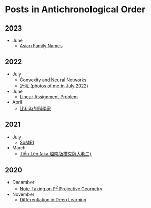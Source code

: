 # Posts in Antichronological Order
## 2023
- June
  - [Asian Family Names](/culture/my/asian_family_names)
## 2022
- July
  - [Convexity and Neural Networks](/cs/ml/dl/convexity/convexity_and_NN.jl)
  - [近況 (photos of me in July 2022)](/people/kem/2022-07)
- June
  - [Linear Assignment Problem](/cs/algorithms/lin_assign_problem/linear_assignment)
- April
  - [比利時的科學家](/culture/be/scientists)

## 2021
- July
  - [SoME1](/maths/some1)
- March
  - [Tiến Lên (aka 越南版撲克牌大老二)](/vn/rules.jl)

## 2020
- December
  - [Note Taking on $\mathbb{P}^2$ Projective Geometry](/maths/projective_geometry)
- November
  - [Differentiation in Deep Learning](/cs/ml/dl/differentiation_in_dl)
